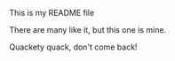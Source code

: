 This is my README file

There are many like it, but this one is mine.

Quackety quack, don't come back!
